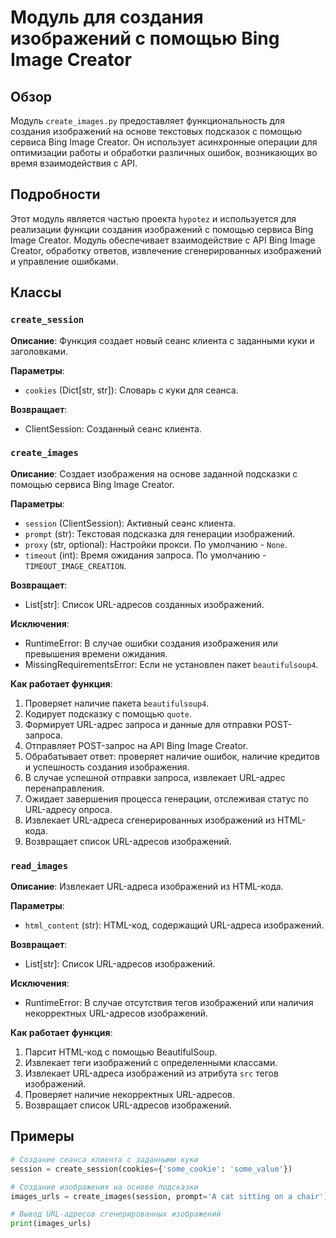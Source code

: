 # Модуль для создания изображений с помощью Bing Image Creator

## Обзор

Модуль `create_images.py` предоставляет функциональность для создания изображений на основе текстовых подсказок с помощью сервиса Bing Image Creator. Он использует асинхронные операции для оптимизации работы и обработки различных ошибок, возникающих во время взаимодействия с API.

## Подробности

Этот модуль является частью проекта `hypotez` и используется для реализации функции создания изображений с помощью сервиса Bing Image Creator. Модуль обеспечивает взаимодействие с API Bing Image Creator, обработку ответов, извлечение сгенерированных изображений и управление ошибками.

## Классы

### `create_session`

**Описание**:  Функция создает новый сеанс клиента с заданными куки и заголовками.

**Параметры**:

- `cookies` (Dict[str, str]): Словарь с куки для сеанса.

**Возвращает**:

- ClientSession: Созданный сеанс клиента.

### `create_images`

**Описание**: Создает изображения на основе заданной подсказки с помощью сервиса Bing Image Creator.

**Параметры**:

- `session` (ClientSession): Активный сеанс клиента.
- `prompt` (str): Текстовая подсказка для генерации изображений.
- `proxy` (str, optional): Настройки прокси. По умолчанию - `None`.
- `timeout` (int): Время ожидания запроса. По умолчанию - `TIMEOUT_IMAGE_CREATION`.

**Возвращает**:

- List[str]: Список URL-адресов созданных изображений.

**Исключения**:

- RuntimeError: В случае ошибки создания изображения или превышения времени ожидания.
- MissingRequirementsError: Если не установлен пакет `beautifulsoup4`.

**Как работает функция**:

1. Проверяет наличие пакета `beautifulsoup4`.
2. Кодирует подсказку с помощью `quote`.
3. Формирует URL-адрес запроса и данные для отправки POST-запроса.
4. Отправляет POST-запрос на API Bing Image Creator.
5. Обрабатывает ответ: проверяет наличие ошибок, наличие кредитов и успешность создания изображения.
6. В случае успешной отправки запроса, извлекает URL-адрес перенаправления.
7. Ожидает завершения процесса генерации, отслеживая статус по URL-адресу опроса.
8. Извлекает URL-адреса сгенерированных изображений из HTML-кода.
9. Возвращает список URL-адресов изображений.

### `read_images`

**Описание**: Извлекает URL-адреса изображений из HTML-кода.

**Параметры**:

- `html_content` (str): HTML-код, содержащий URL-адреса изображений.

**Возвращает**:

- List[str]: Список URL-адресов изображений.

**Исключения**:

- RuntimeError: В случае отсутствия тегов изображений или наличия некорректных URL-адресов изображений.

**Как работает функция**:

1. Парсит HTML-код с помощью BeautifulSoup.
2. Извлекает теги изображений с определенными классами.
3. Извлекает URL-адреса изображений из атрибута `src` тегов изображений.
4. Проверяет наличие некорректных URL-адресов.
5. Возвращает список URL-адресов изображений.

## Примеры

```python
# Создание сеанса клиента с заданными куки
session = create_session(cookies={'some_cookie': 'some_value'})

# Создание изображения на основе подсказки
images_urls = create_images(session, prompt='A cat sitting on a chair')

# Вывод URL-адресов сгенерированных изображений
print(images_urls)
```
```markdown